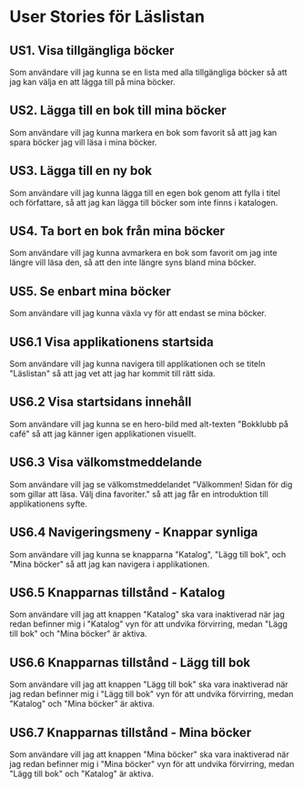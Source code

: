 # User Stories för Läslistan

## US1. Visa tillgängliga böcker
Som användare vill jag kunna se en lista med alla tillgängliga böcker så att jag kan välja en att lägga till på mina böcker.

## US2. Lägga till en bok till mina böcker
Som användare vill jag kunna markera en bok som favorit så att jag kan spara böcker jag vill läsa i mina böcker.

## US3. Lägga till en ny bok
Som användare vill jag kunna lägga till en egen bok genom att fylla i titel och författare, så att jag kan lägga till böcker som inte finns i katalogen.

## US4. Ta bort en bok från mina böcker
Som användare vill jag kunna avmarkera en bok som favorit om jag inte längre vill läsa den, så att den inte längre syns bland mina böcker.

## US5. Se enbart mina böcker
Som användare vill jag kunna växla vy för att endast se mina böcker.

## US6.1 Visa applikationens startsida
Som användare vill jag kunna navigera till applikationen och se titeln "Läslistan" så att jag vet att jag har kommit till rätt sida.

## US6.2 Visa startsidans innehåll
Som användare vill jag kunna se en hero-bild med alt-texten "Bokklubb på café" så att jag känner igen applikationen visuellt.

## US6.3 Visa välkomstmeddelande
Som användare vill jag se välkomstmeddelandet "Välkommen! Sidan för dig som gillar att läsa. Välj dina favoriter." så att jag får en introduktion till applikationens syfte.

## US6.4 Navigeringsmeny - Knappar synliga
Som användare vill jag kunna se knapparna "Katalog", "Lägg till bok", och "Mina böcker" så att jag kan navigera i applikationen.

## US6.5 Knapparnas tillstånd - Katalog
Som användare vill jag att knappen "Katalog" ska vara inaktiverad när jag redan befinner mig i "Katalog" vyn för att undvika förvirring, medan "Lägg till bok" och "Mina böcker" är aktiva.

## US6.6 Knapparnas tillstånd - Lägg till bok
Som användare vill jag att knappen "Lägg till bok" ska vara inaktiverad när jag redan befinner mig i "Lägg till bok" vyn för att undvika förvirring, medan "Katalog" och "Mina böcker" är aktiva.

## US6.7 Knapparnas tillstånd - Mina böcker
Som användare vill jag att knappen "Mina böcker" ska vara inaktiverad när jag redan befinner mig i "Mina böcker" vyn för att undvika förvirring, medan "Lägg till bok" och "Katalog" är aktiva.